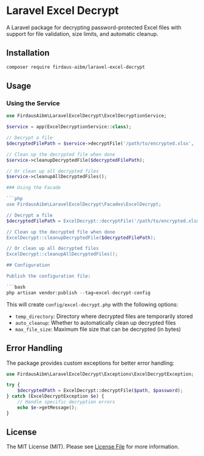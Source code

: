 # Laravel Excel Decrypt

A Laravel package for decrypting password-protected Excel files with support for file validation, size limits, and automatic cleanup.

## Installation

```bash
composer require firdaus-aibm/laravel-excel-decrypt
```

## Usage

### Using the Service

```php
use FirdausAibm\LaravelExcelDecrypt\ExcelDecryptionService;

$service = app(ExcelDecryptionService::class);

// Decrypt a file
$decryptedFilePath = $service->decryptFile('/path/to/encrypted.xlsx', 'password');

// Clean up the decrypted file when done
$service->cleanupDecryptedFile($decryptedFilePath);

// Or clean up all decrypted files
$service->cleanupAllDecryptedFiles();

### Using the Facade

```php
use FirdausAibm\LaravelExcelDecrypt\Facades\ExcelDecrypt;

// Decrypt a file
$decryptedFilePath = ExcelDecrypt::decryptFile('/path/to/encrypted.xlsx', 'password');

// Clean up the decrypted file when done
ExcelDecrypt::cleanupDecryptedFile($decryptedFilePath);

// Or clean up all decrypted files
ExcelDecrypt::cleanupAllDecryptedFiles();

## Configuration

Publish the configuration file:

```bash
php artisan vendor:publish --tag=excel-decrypt-config
```

This will create `config/excel-decrypt.php` with the following options:

- `temp_directory`: Directory where decrypted files are temporarily stored
- `auto_cleanup`: Whether to automatically clean up decrypted files
- `max_file_size`: Maximum file size that can be decrypted (in bytes)

## Error Handling

The package provides custom exceptions for better error handling:

```php
use FirdausAibm\LaravelExcelDecrypt\Exceptions\ExcelDecryptException;

try {
    $decryptedPath = ExcelDecrypt::decryptFile($path, $password);
} catch (ExcelDecryptException $e) {
    // Handle specific decryption errors
    echo $e->getMessage();
}
```

## License

The MIT License (MIT). Please see [License File](LICENSE) for more information. 